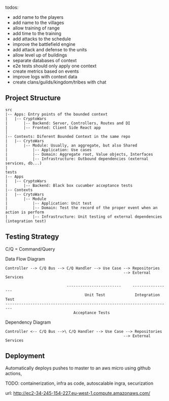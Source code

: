todos:

- add name to the players
- add name to the villages
- allow training of range
- add time to the training
- add attacks to the schedule
- improve the battlefield engine
- add attack and defense to the units
- allow level up of buildings
- separate databases of context
- e2e tests should only apply one context
- create metrics based on events
- improve logs with context data
- create clans/guilds/kingdom/tribes with chat

## Project Structure

```
src
|-- Apps: Entry points of the bounded context
|   |-- CryptoWars
|       |-- Backend: Server, Controllers, Routes and DI
|       |-- Fronted: Client Side React app
│
|-- Contexts: Diferent Bounded Context in the same repo
|   |-- CrytoWars
|       |-- Module: Usually, an aggregate, but also Shared
|           |-- Application: Use cases
|           |-- Domain: Aggregate root, Value objects, Interfaces
|           |-- Infrastructure: Outbound dependencies (external services, db...)
|
tests
|-- Apps
|   |-- CryptoWars
|       |-- Backend: Black box cucumber acceptance tests
|-- Contexts
|   |-- CrytoWars
|       |-- Module
|           |-- Application: Unit test
|           |-- Domain: Test the record of the proper event when an action is perform
|           |-- Infrastructure: Unit testing of external dependencies (integration test)
```

## Testing Strategy

C/Q = Command/Query

Data Flow Diagram

```
Controller --> C/Q Bus --> C/Q Handler --> Use Case --> Repositories
                                                    --> External Services

                           ------------------------     -----------------
                                   Unit Test             Integration Test
-------------------------------------------------------------------------
                              Acceptance Tests

```

Dependency Diagram

```
Controller <-- C/Q Bus -->\ C/Q Handler --> Use Case --> Repositories
                                                    --> External Services

```

## Deployment

Automatically deploys pushes to master to an aws micro using github actions,

TODO: containerization, infra as code, autoscalable ingra, securization

url: http://ec2-34-245-154-227.eu-west-1.compute.amazonaws.com/


